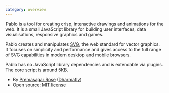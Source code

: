 ```yaml
---
category: overview
---
```


&#8202;<span class="project-name">Pablo</span> is a tool for creating crisp, interactive drawings and animations for the web. It is a small JavaScript library for building user interfaces, data visualisations, responsive graphics and games.

Pablo creates and manipulates [SVG][svg], the web standard for vector graphics. It focuses on simplicity and performance and gives access to the full range of SVG capabilities in modern desktop and mobile browsers.

Pablo has no JavaScript library dependencies and is extendable via plugins. The core script is around 5KB.

* By [Premasagar Rose][prem] ([Dharmafly][df])
* Open source: [MIT license][mit]


[prem]: http://premasagar.com
[df]: http://dharmafly.com
[mit]: http://opensource.org/licenses/mit-license.php
[svg]: https://developer.mozilla.org/SVG
